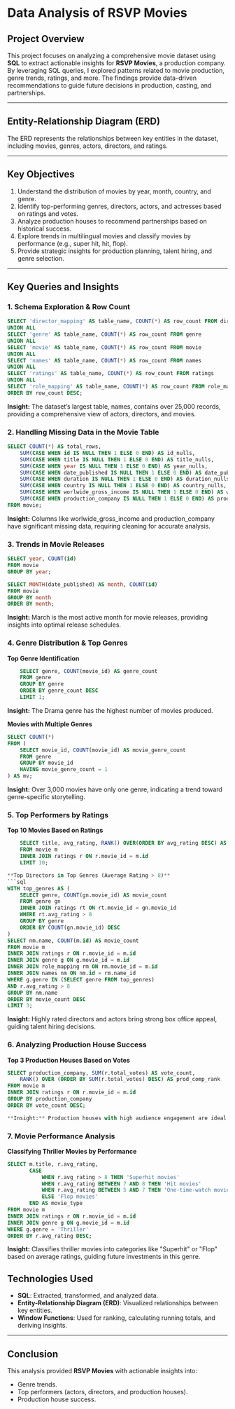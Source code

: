 # Data Analysis of RSVP Movies

## Project Overview
This project focuses on analyzing a comprehensive movie dataset using **SQL** to extract actionable insights for **RSVP Movies**, a production company. By leveraging SQL queries, I explored patterns related to movie production, genre trends, ratings, and more. The findings provide data-driven recommendations to guide future decisions in production, casting, and partnerships.

---

## Entity-Relationship Diagram (ERD)
The ERD represents the relationships between key entities in the dataset, including movies, genres, actors, directors, and ratings.

---

## Key Objectives
1. Understand the distribution of movies by year, month, country, and genre.
2. Identify top-performing genres, directors, actors, and actresses based on ratings and votes.
3. Analyze production houses to recommend partnerships based on historical success.
4. Explore trends in multilingual movies and classify movies by performance (e.g., super hit, hit, flop).
5. Provide strategic insights for production planning, talent hiring, and genre selection.

---

## Key Queries and Insights

### 1. **Schema Exploration & Row Count**
```sql
SELECT 'director_mapping' AS table_name, COUNT(*) AS row_count FROM director_mapping
UNION ALL
SELECT 'genre' AS table_name, COUNT(*) AS row_count FROM genre
UNION ALL
SELECT 'movie' AS table_name, COUNT(*) AS row_count FROM movie
UNION ALL
SELECT 'names' AS table_name, COUNT(*) AS row_count FROM names
UNION ALL
SELECT 'ratings' AS table_name, COUNT(*) AS row_count FROM ratings
UNION ALL
SELECT 'role_mapping' AS table_name, COUNT(*) AS row_count FROM role_mapping
ORDER BY row_count DESC;
```
**Insight:** The dataset’s largest table, names, contains over 25,000 records, providing a comprehensive view of actors, directors, and movies.

### 2. **Handling Missing Data in the Movie Table**
```sql
SELECT COUNT(*) AS total_rows,
    SUM(CASE WHEN id IS NULL THEN 1 ELSE 0 END) AS id_nulls,
    SUM(CASE WHEN title IS NULL THEN 1 ELSE 0 END) AS title_nulls,
    SUM(CASE WHEN year IS NULL THEN 1 ELSE 0 END) AS year_nulls,
    SUM(CASE WHEN date_published IS NULL THEN 1 ELSE 0 END) AS date_published_nulls,
    SUM(CASE WHEN duration IS NULL THEN 1 ELSE 0 END) AS duration_nulls,
    SUM(CASE WHEN country IS NULL THEN 1 ELSE 0 END) AS country_nulls,
    SUM(CASE WHEN worlwide_gross_income IS NULL THEN 1 ELSE 0 END) AS worldwide_gross_income_nulls,
    SUM(CASE WHEN production_company IS NULL THEN 1 ELSE 0 END) AS production_company_nulls
FROM movie;
```
**Insight:** Columns like worlwide_gross_income and production_company have significant missing data, requiring cleaning for accurate analysis.

### 3. **Trends in Movie Releases**
```sql
SELECT year, COUNT(id) 
FROM movie 
GROUP BY year;

SELECT MONTH(date_published) AS month, COUNT(id) 
FROM movie 
GROUP BY month 
ORDER BY month;
```
**Insight:** March is the most active month for movie releases, providing insights into optimal release schedules.

### 4. **Genre Distribution & Top Genres**

**Top Genre Identification**
```sql
    SELECT genre, COUNT(movie_id) AS genre_count
    FROM genre
    GROUP BY genre
    ORDER BY genre_count DESC
    LIMIT 1;
```
**Insight:** The Drama genre has the highest number of movies produced.

**Movies with Multiple Genres**
```sql
SELECT COUNT(*) 
FROM (
    SELECT movie_id, COUNT(movie_id) AS movie_genre_count
    FROM genre
    GROUP BY movie_id
    HAVING movie_genre_count = 1
) AS mv;
```
**Insight:** Over 3,000 movies have only one genre, indicating a trend toward genre-specific storytelling.

### 5. **Top Performers by Ratings**

**Top 10 Movies Based on Ratings**
```sql
    SELECT title, avg_rating, RANK() OVER(ORDER BY avg_rating DESC) AS movie_rank
    FROM movie m
    INNER JOIN ratings r ON r.movie_id = m.id
    LIMIT 10;

**Top Directors in Top Genres (Average Rating > 8)**
```sql
WITH top_genres AS (
    SELECT genre, COUNT(gn.movie_id) AS movie_count
    FROM genre gn
    INNER JOIN ratings rt ON rt.movie_id = gn.movie_id
    WHERE rt.avg_rating > 8
    GROUP BY genre
    ORDER BY COUNT(gn.movie_id) DESC
)
SELECT nm.name, COUNT(m.id) AS movie_count
FROM movie m
INNER JOIN ratings r ON r.movie_id = m.id
INNER JOIN genre g ON g.movie_id = m.id
INNER JOIN role_mapping rm ON rm.movie_id = m.id
INNER JOIN names nm ON nm.id = rm.name_id
WHERE g.genre IN (SELECT genre FROM top_genres)
AND r.avg_rating > 8
GROUP BY nm.name
ORDER BY movie_count DESC
LIMIT 3;
```
**Insight:** Highly rated directors and actors bring strong box office appeal, guiding talent hiring decisions.

### 6. **Analyzing Production House Success**

**Top 3 Production Houses Based on Votes**
```sql
SELECT production_company, SUM(r.total_votes) AS vote_count, 
    RANK() OVER (ORDER BY SUM(r.total_votes) DESC) AS prod_comp_rank
FROM movie m
INNER JOIN ratings r ON r.movie_id = m.id
GROUP BY production_company
ORDER BY vote_count DESC;

**Insight:** Production houses with high audience engagement are ideal candidates for partnerships.
```
### 7. **Movie Performance Analysis**

**Classifying Thriller Movies by Performance**
```sql
SELECT m.title, r.avg_rating, 
       CASE 
           WHEN r.avg_rating > 8 THEN 'Superhit movies'
           WHEN r.avg_rating BETWEEN 7 AND 8 THEN 'Hit movies'
           WHEN r.avg_rating BETWEEN 5 AND 7 THEN 'One-time-watch movies'
           ELSE 'Flop movies'
       END AS movie_type
FROM movie m
INNER JOIN ratings r ON r.movie_id = m.id
INNER JOIN genre g ON g.movie_id = m.id
WHERE g.genre = 'Thriller'
ORDER BY r.avg_rating DESC;
```
**Insight:** Classifies thriller movies into categories like "Superhit" or "Flop" based on average ratings, guiding future investments in this genre.

## Technologies Used
- **SQL**: Extracted, transformed, and analyzed data.
- **Entity-Relationship Diagram (ERD)**: Visualized relationships between key entities.
- **Window Functions**: Used for ranking, calculating running totals, and deriving insights.

---

## Conclusion
This analysis provided **RSVP Movies** with actionable insights into:
- Genre trends.
- Top performers (actors, directors, and production houses).
- Production house success.
